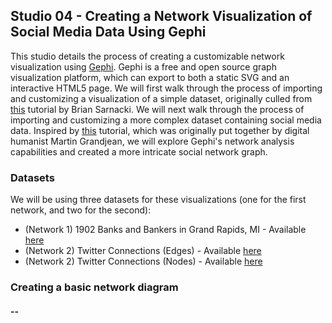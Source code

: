 ## Studio 04 - Creating a Network Visualization of Social Media Data Using Gephi

This studio details the process of creating a customizable network visualization using [Gephi](https://gephi.org/users/download/). Gephi is a free and open source graph visualization platform, which can export to both a static SVG and an interactive HTML5 page. We will first walk through the process of importing and customizing a visualization of a simple dataset, originally culled from [this](http://www.briansarnacki.com/gephi-tutorial/) tutorial by Brian Sarnacki. We will next walk through the process of importing and customizing a more complex dataset containing social media data. Inspired by [this](http://www.martingrandjean.ch/introduction-to-network-visualization-gephi/) tutorial, which was originally put together by digital humanist Martin Grandjean, we will explore Gephi's network analysis capabilities and created a more intricate social network graph. 

### Datasets

We will be using three datasets for these visualizations (one for the first network, and two for the second):

* (Network 1) 1902 Banks and Bankers in Grand Rapids, MI - Available [here](https://github.com/emilyfuhrman/datavis_design/blob/master/2017_Summer/Data/04/01_1902_Banks_and_Bankers.csv)
* (Network 2) Twitter Connections (Edges) - Available [here](https://github.com/emilyfuhrman/datavis_design/blob/master/2017_Summer/Data/04/02_Twitter_Edges.csv)
* (Network 2) Twitter Connections (Nodes) - Available [here](https://github.com/emilyfuhrman/datavis_design/blob/master/2017_Summer/Data/04/02_Twitter_Nodes.csv)

### Creating a basic network diagram
#### --